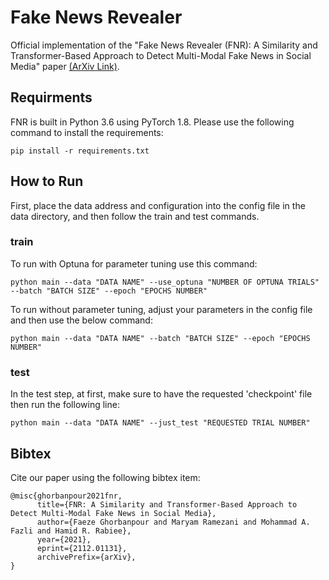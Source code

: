 # Fake News Revealer

Official implementation of the "Fake News Revealer (FNR): A Similarity and Transformer-Based Approach to Detect 
Multi-Modal Fake News in Social Media" paper [(ArXiv Link)](https://arxiv.org/pdf/2112.01131.pdf).


## Requirments
FNR is built in Python 3.6 using PyTorch 1.8. Please use the following command to install the requirements:

```
pip install -r requirements.txt
```

## How to Run
First, place the data address and configuration into the config file in the data directory, and then follow the train 
and test commands.

### train
To run with Optuna for parameter tuning use this command:

```
python main --data "DATA NAME" --use_optuna "NUMBER OF OPTUNA TRIALS" --batch "BATCH SIZE" --epoch "EPOCHS NUMBER"
```

To run without parameter tuning, adjust your parameters in the config file and then use the below command:
```
python main --data "DATA NAME" --batch "BATCH SIZE" --epoch "EPOCHS NUMBER"
```

### test
In the test step, at first, make sure to have the requested 'checkpoint' file then run the following line:
```
python main --data "DATA NAME" --just_test "REQUESTED TRIAL NUMBER"
```

## Bibtex
Cite our paper using the following bibtex item:

```
@misc{ghorbanpour2021fnr,
      title={FNR: A Similarity and Transformer-Based Approach to Detect Multi-Modal Fake News in Social Media}, 
      author={Faeze Ghorbanpour and Maryam Ramezani and Mohammad A. Fazli and Hamid R. Rabiee},
      year={2021},
      eprint={2112.01131},
      archivePrefix={arXiv},
}
```

